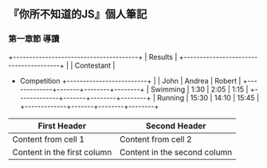 ## 『你所不知道的JS』個人筆記

### 第一章節 導讀


+---------------------------------------+
|                Results                |
+---------------------------------------+
|             |        Contestant       |
+ Competition +-------------------------+
|             |  John | Andrea | Robert |
+-------------+-------+--------+--------+
| Swimming    |  1:30 |   2:05 |   1:15 |
+-------------+-------+--------+--------+
| Running     | 15:30 |  14:10 |  15:45 |
+-------------+-------+--------+--------+

First Header | Second Header
------------ | -------------
Content from cell 1 | Content from cell 2
Content in the first column | Content in the second column

